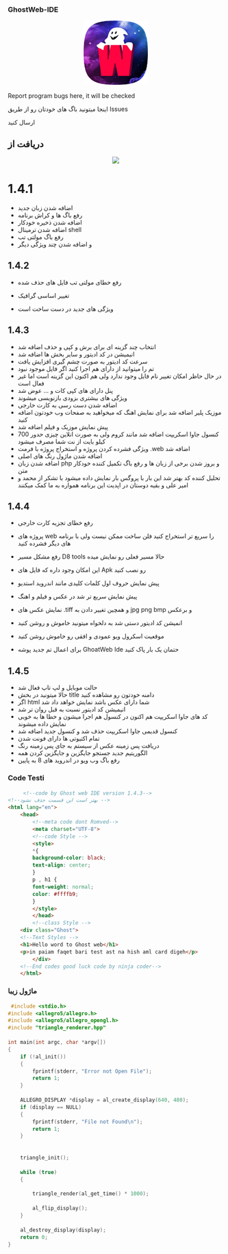 ### GhostWeb-IDE
<p align="center">
<a href="https://rubika.ir/pro_Team_25"><img src="https://raw.githubusercontent.com/Arashvscode/GhostWeb_IDE/main/icon-512.png" width="150" high="150"/>
</a>
</p>

Report program bugs here, it will be checked


اینجا میتونید باگ های خودتان رو از طریق Issues

ارسال کنید


## دریافت از
<p align="center">
<a href="https://myket.ir/app/Ninja.coder.Ghostemane.code?utm_source=search-ads-gift&utm_medium=cpc"><img src="https://myket.ir/core/images/logo/get-en.png" width="200"/> </a>
</p>

# 1.4.1

- اضافه شدن زبان جدید
- رفع باگ ها و کراش برنامه
- اضافه شدن ذخیره خودکار
- اضافه شدن ترمینال shell
- رفع باگ مولتی تب
- و اضافه شدن چند ویژگی دیگر


## 1.4.2

- رفع خطای مولتی تب فایل های حذف شده


- تغییر اساسی گرافیک

- ویژگی های جدید در دست ساخت است


## 1.4.3

- انتخاب چند گزینه ای برای برش و کپی و حذف اضافه شد
- انیمیشن در کد ادیتور و سایر بخش ها اضافه شد
- سرعت کد ادیتور به صورت چشم گیری افزایش یافت
- تم را میتوانید از دارای هم اجرا کنید اگر فایل موجود نبود
- در حال حاظر امکان تغییر نام فایل وجود ندارد ولی هم اکنون این گزینه است اما غیر فعال است
- پنل دارای های کپی کات و ... عوض شد
- ویژگی های بیشتری بزودی بازنویسی میشوند
- اضافه شدن دست رسی به کارت خارجی
- موزیک پلیر اضافه شد برای نمایش اهنگ که میخواهید به صفحات وب خودتون اضافه کنید
- پیش نمایش موزیک و فیلم اضافه شد
- کنسول جاوا اسکریپت اضافه شد مانند کروم ولی به صورت انلاین چیزی حدور 700 کیلو بایت از نت شما مصرف میشود
- ویژگی فشرده کردن پروژه و استخراج پروژه با فرمت .web اضافه شد
- اضافه شدن ماژول رنگ های اصلی
- اضافه شدن زبان php و بروز شدن برخی از زبان ها و رفع باگ تکمیل کننده خودکار متن
- تحلیل کننده کد بهتر شد این بار با پروگس بار نمایش داده میشود
 با تشکر از محمد و امیر علی و بقیه دوستان در اپدیت این برنامه همواره به ما کمک میکنند 


## 1.4.4

- رفع خطای تجزیه کارت خارجی
- پروژه های web  را سریع تر استخراج کنید فلن ساخت ممکن نیست ولی با برنامه های دیگر فشرده کنید

- رفع مشکل مسیر D8 tools حالا مسیر فعلی رو نمایش میده
- این امکان وجود داره که فایل های Apk رو نصب کنید
- پیش نمایش حروف اول کلمات کلیدی مانند اندروید استدیو
- پیش نمایش سریع تر شد در عکس و فیلم و اهنگ
- نمایش عکس های .tiff و همچین تغییر دادن به jpg png bmp و برعکس
- انمیشن کد ادیتور دستی شد به دلخواه میتونید خاموش و روشن کنید 
- موقعیت اسکرول ویو عمودی و افقی رو خاموش روشن کنید
- برای اعمال تم جدید پوشه GhoatWeb Ide حتمان یک بار پاک کنید


## 1.4.5

- حالت موبایل و لپ تاپ فعال شد
- حالا میتونید در بخش title دامنه خودتون رو مشاهده کنید
- اگر html شما دارای عکس باشد نمایش خواهد داد شد
- انیمیشن کد ادیتور نسبت به قبل روان تر شد
- کد های جاوا اسکریپت هم اکنون در کنسول هم اجرا میشون و خطا ها به خوبی نمایش داده میشوند
- کنسول قدیمی جاوا اسکریپت حذف شد و کنسول جدید اضافه شد 
- تمام اکتیوتی ها دارای فونت شدن
- دریافت پس زمینه عکس از سیستم به جای پس زمینه رنگ
- الگوریتیم جدید جستجو جایگزین و جایگزین کردن همه
- رفع باگ وب ویو در اندروید های 8 به پایین 

### Code Testi 

``` html
     <!--code by Ghost web IDE version 1.4.3-->
<!--بهتر است این قسمت حذف نشود -->
<html lang="en">
	<head>
		<!--meta code dont Romved-->
		<meta charset="UTF-8">
		<!--code Style -->
		<style>
		*{
		background-color: black;
		text-align: center;
		}
		p , h1 {
		font-weight: normal;
		color: #ffffb9;
		}
		</style>
		</head>
		<!--class Style -->
	<div class="Ghost">
	<!--Text Styles -->
	<h1>Hello word to Ghost web</h1>
	<p>in paiam faqet bari test ast na hish aml card digeh</p>
		</div>
	<!--End codes good luck code by ninja coder-->
	</html>


```
### ماژول زیبا
```cpp
 #include <stdio.h>
#include <allegro5/allegro.h>
#include <allegro5/allegro_opengl.h>
#include "triangle_renderer.hpp"

int main(int argc, char *argv[])
{
	if (!al_init())
	{
		fprintf(stderr, "Error not Open File");
		return 1;
	}

	ALLEGRO_DISPLAY *display = al_create_display(640, 480);
	if (display == NULL)
	{
		fprintf(stderr, "File not Found\n");
		return 1;
	}

	
	triangle_init();

	while (true)
	{
		
		triangle_render(al_get_time() * 1000);
		
		al_flip_display();
	}

	al_destroy_display(display);
	return 0;
}
```
